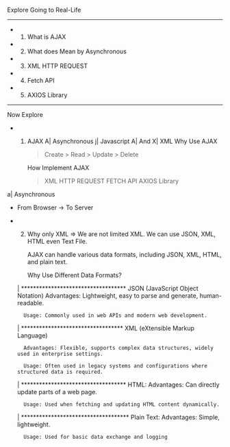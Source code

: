 
Explore Going to Real-Life

*****************************************
*   1. What is AJAX
*   2. What does Mean by Asynchronous
*   3. XML HTTP REQUEST
*   4. Fetch API
*   5. AXIOS Library
*****************************************

Now Explore 

* 1. AJAX
    A| Asynchronous
    j| Javascript
    A| And
    X| XML
    Why Use AJAX 
     > Create > Read > Update > Delete

     How Implement AJAX
     > XML HTTP REQUEST
     > FETCH API
     > AXIOS Library

a| Asynchronous
* From Browser  ->  To Server 

* 2. Why only XML
    => We are not limited XML. We can use JSON,
     XML, HTML even Text File.

     AJAX can handle various data formats, including JSON, XML, HTML, and plain text.


     Why Use Different Data Formats?

    | ***********************************
        JSON (JavaScript Object Notation)
        Advantages: Lightweight, easy to parse and generate, human-readable.

        Usage: Commonly used in web APIs and modern web development.

    | **********************************
        XML (eXtensible Markup Language)

        Advantages: Flexible, supports complex data structures, widely used in enterprise settings.

        Usage: Often used in legacy systems and configurations where structured data is required.


    | ***********************************
        HTML:
        Advantages: Can directly update parts of a web page.

        Usage: Used when fetching and updating HTML content dynamically.


    | ************************************
        Plain Text:
        Advantages: Simple, lightweight.

        Usage: Used for basic data exchange and logging